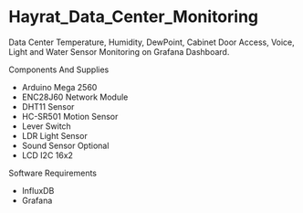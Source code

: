 # Hayrat_Data_Center_Monitoring
Data Center Temperature, Humidity, DewPoint, Cabinet Door Access, Voice, Light and Water Sensor Monitoring on Grafana Dashboard.

Components And Supplies
- Arduino Mega 2560
- ENC28J60 Network Module
- DHT11 Sensor
- HC-SR501 Motion Sensor
- Lever Switch
- LDR Light Sensor
- Sound Sensor
Optional
- LCD I2C 16x2

Software Requirements
- InfluxDB
- Grafana
